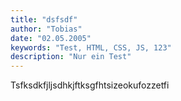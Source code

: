 ```yaml
---
title: "dsfsdf"
author: "Tobias"
date: "02.05.2005"
keywords: "Test, HTML, CSS, JS, 123"
description: "Nur ein Test"
---
```


Tsfksdkfjljsdhkjftksgfhtsizeokufozzetfi

